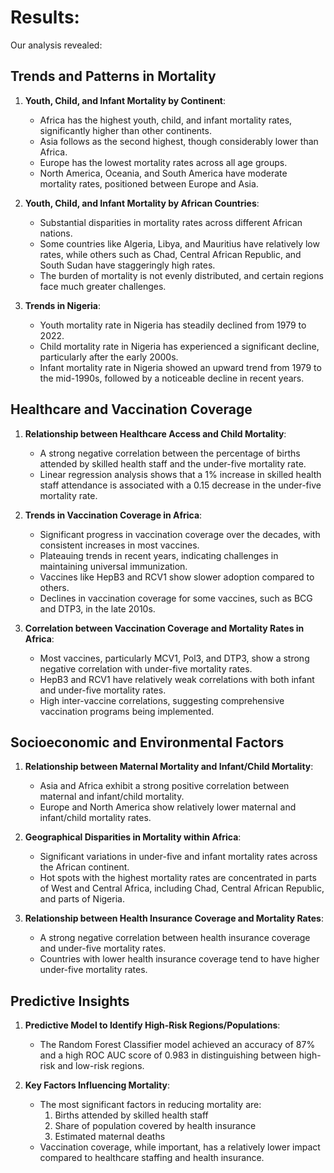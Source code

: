 # Results:

Our analysis revealed:

## Trends and Patterns in Mortality
1. **Youth, Child, and Infant Mortality by Continent**:
   - Africa has the highest youth, child, and infant mortality rates, significantly higher than other continents.
   - Asia follows as the second highest, though considerably lower than Africa.
   - Europe has the lowest mortality rates across all age groups.
   - North America, Oceania, and South America have moderate mortality rates, positioned between Europe and Asia.

2. **Youth, Child, and Infant Mortality by African Countries**:
   - Substantial disparities in mortality rates across different African nations.
   - Some countries like Algeria, Libya, and Mauritius have relatively low rates, while others such as Chad, Central African Republic, and South Sudan have staggeringly high rates.
   - The burden of mortality is not evenly distributed, and certain regions face much greater challenges.

3. **Trends in Nigeria**:
   - Youth mortality rate in Nigeria has steadily declined from 1979 to 2022.
   - Child mortality rate in Nigeria has experienced a significant decline, particularly after the early 2000s.
   - Infant mortality rate in Nigeria showed an upward trend from 1979 to the mid-1990s, followed by a noticeable decline in recent years.

## Healthcare and Vaccination Coverage
1. **Relationship between Healthcare Access and Child Mortality**:
   - A strong negative correlation between the percentage of births attended by skilled health staff and the under-five mortality rate.
   - Linear regression analysis shows that a 1% increase in skilled health staff attendance is associated with a 0.15 decrease in the under-five mortality rate.

2. **Trends in Vaccination Coverage in Africa**:
   - Significant progress in vaccination coverage over the decades, with consistent increases in most vaccines.
   - Plateauing trends in recent years, indicating challenges in maintaining universal immunization.
   - Vaccines like HepB3 and RCV1 show slower adoption compared to others.
   - Declines in vaccination coverage for some vaccines, such as BCG and DTP3, in the late 2010s.

3. **Correlation between Vaccination Coverage and Mortality Rates in Africa**:
   - Most vaccines, particularly MCV1, Pol3, and DTP3, show a strong negative correlation with under-five mortality rates.
   - HepB3 and RCV1 have relatively weak correlations with both infant and under-five mortality rates.
   - High inter-vaccine correlations, suggesting comprehensive vaccination programs being implemented.

## Socioeconomic and Environmental Factors
1. **Relationship between Maternal Mortality and Infant/Child Mortality**:
   - Asia and Africa exhibit a strong positive correlation between maternal and infant/child mortality.
   - Europe and North America show relatively lower maternal and infant/child mortality rates.

2. **Geographical Disparities in Mortality within Africa**:
   - Significant variations in under-five and infant mortality rates across the African continent.
   - Hot spots with the highest mortality rates are concentrated in parts of West and Central Africa, including Chad, Central African Republic, and parts of Nigeria.

3. **Relationship between Health Insurance Coverage and Mortality Rates**:
   - A strong negative correlation between health insurance coverage and under-five mortality rates.
   - Countries with lower health insurance coverage tend to have higher under-five mortality rates.

## Predictive Insights
1. **Predictive Model to Identify High-Risk Regions/Populations**:
   - The Random Forest Classifier model achieved an accuracy of 87% and a high ROC AUC score of 0.983 in distinguishing between high-risk and low-risk regions.

2. **Key Factors Influencing Mortality**:
   - The most significant factors in reducing mortality are:
     1. Births attended by skilled health staff
     2. Share of population covered by health insurance
     3. Estimated maternal deaths
   - Vaccination coverage, while important, has a relatively lower impact compared to healthcare staffing and health insurance.
